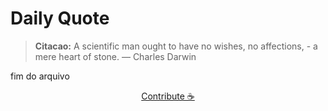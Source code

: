 # Daily Quote

> **Citacao:** A scientific man ought to have no wishes, no affections, - a mere heart of stone. — Charles Darwin

fim do arquivo

<watermark-footer>
<p align="center">
  <a href="https://github.com/ruisuan/ruisuan/blob/main/contribute.md">Contribute ☕</a>
</p>
</watermark-footer>
